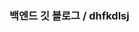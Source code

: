 ### 백엔드 깃 블로그 /  dhfkdlsj

<!--
**dhfkdlsj/dhfkdlsj** is a ✨ _special_ ✨ repository because its `README.md` (this file) appears on your GitHub profile.

Here are some ideas to get you started:
### 자격증
- 🔭 리눅스 마스터 2급
- 🌱 정보처리기사
- 👯 SQLD
---
### 공부
- 🤔 자바
- 💬 스프링
- 📫 코틀린
- ⚡ 마크다운
-->
